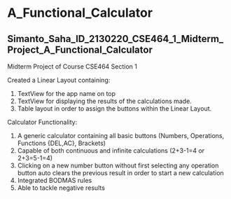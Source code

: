 # A_Functional_Calculator
## Simanto_Saha_ID_2130220_CSE464_1_Midterm_Project_A_Functional_Calculator

Midterm Project of Course CSE464 Section 1

Created a Linear Layout containing:
  1. TextView for the app name on top
  2. TextView for displaying the results of the calculations made.
  3. Table layout in order to assign the buttons within the Linear Layout.

Calculator Functionality:
  1. A generic calculator containing all basic buttons (Numbers, Operations, Functions {DEL,AC}, Brackets)
  2. Capable of both continuous and infinite calculations (2+3-1=4 or 2+3=5-1=4)
  3. Clicking on a new number button without first selecting any operation button auto clears the previous result in order to start a new calculation
  4. Integrated BODMAS rules
  5. Able to tackle negative results
